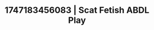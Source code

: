 ---
categories:
- Mindful JOI
- NSFW AI art
- Digital dominatrix
- Erotic silhouette
- Hog tying
image: /assets/images/1747183456083.jpg
layout: post
seo:
  description: Featured content with high-quality Scat Fetish, ABDL Play. HD images
    available.
  keywords: Scat Fetish, ABDL Play
  og_image: /assets/images/1747183456083.jpg
  schema_type: VisualArtwork
tags:
- '#1747183456083'
- ABDL Play
- Scat Fetish
title: 1747183456083 | Scat Fetish ABDL Play
---